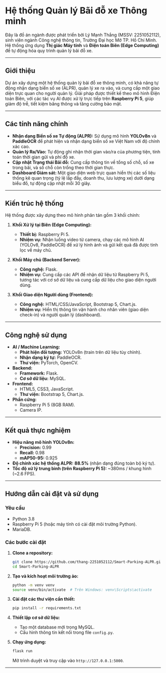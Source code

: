 # Hệ thống Quản lý Bãi đỗ xe Thông minh

Đây là đồ án ngành được phát triển bởi Lý Mạnh Thắng (MSSV: 2251052112), sinh viên ngành Công nghệ thông tin, Trường Đại học Mở TP. Hồ Chí Minh. Hệ thống ứng dụng **Thị giác Máy tính** và **Điện toán Biên (Edge Computing)** để tự động hóa quy trình quản lý bãi đỗ xe.

-----

## Giới thiệu

Dự án xây dựng một hệ thống quản lý bãi đỗ xe thông minh, có khả năng tự động nhận dạng biển số xe (ALPR), quản lý xe ra vào, và cung cấp một giao diện trực quan cho người quản lý. Giải pháp được thiết kế theo mô hình Điện toán Biên, với các tác vụ AI được xử lý trực tiếp trên **Raspberry Pi 5**, giúp giảm độ trễ, tiết kiệm băng thông và tăng cường bảo mật.

-----

## Các tính năng chính

  * **Nhận dạng Biển số xe Tự động (ALPR):** Sử dụng mô hình **YOLOv8n** và **PaddleOCR** để phát hiện và nhận dạng biển số xe Việt Nam với độ chính xác cao.
  * **Quản lý Ra/Vào:** Tự động ghi nhận thời gian vào/ra của phương tiện, tính toán thời gian gửi và phí đỗ xe.
  * **Cập nhật Trạng thái Bãi đỗ:** Cung cấp thông tin về tổng số chỗ, số xe trong bãi, và số chỗ còn trống theo thời gian thực.
  * **Dashboard Giám sát:** Một giao diện web trực quan hiển thị các số liệu thống kê quan trọng (tỷ lệ lấp đầy, doanh thu, lưu lượng xe) dưới dạng biểu đồ, tự động cập nhật mỗi 30 giây.

-----

## Kiến trúc hệ thống

Hệ thống được xây dựng theo mô hình phân tán gồm 3 khối chính:

1.  **Khối Xử lý tại Biên (Edge Computing):**

      * **Thiết bị:** Raspberry Pi 5.
      * **Nhiệm vụ:** Nhận luồng video từ camera, chạy các mô hình AI (YOLOv8, PaddleOCR) để xử lý hình ảnh và gửi kết quả đã được tinh lọc về máy chủ.

2.  **Khối Máy chủ (Backend Server):**

      * **Công nghệ:** Flask.
      * **Nhiệm vụ:** Cung cấp các API để nhận dữ liệu từ Raspberry Pi 5, tương tác với cơ sở dữ liệu và cung cấp dữ liệu cho giao diện người dùng.

3.  **Khối Giao diện Người dùng (Frontend):**

      * **Công nghệ:** HTML/CSS/JavaScript, Bootstrap 5, Chart.js.
      * **Nhiệm vụ:** Hiển thị thông tin vận hành cho nhân viên (giao diện check-in) và người quản lý (dashboard).

-----

## Công nghệ sử dụng

  * **AI / Machine Learning:**
      * **Phát hiện đối tượng:** YOLOv8n (train trên dữ liệu tùy chỉnh).
      * **Nhận dạng ký tự:** PaddleOCR.
      * **Thư viện:** PyTorch, OpenCV.
  * **Backend:**
      * **Framework:** Flask.
      * **Cơ sở dữ liệu:** MySQL.
  * **Frontend:**
      * HTML5, CSS3, JavaScript.
      * **Thư viện:** Bootstrap 5, Chart.js.
  * **Phần cứng:**
      * Raspberry Pi 5 (8GB RAM).
      * Camera IP.

-----

## Kết quả thực nghiệm

  * **Hiệu năng mô hình YOLOv8n:**
      * **Precision:** 0.99
      * **Recall:** 0.98
      * **mAP50-95:** 0.925
  * **Độ chính xác hệ thống ALPR:** **88.5%** (nhận dạng đúng toàn bộ ký tự).
  * **Tốc độ xử lý trung bình (trên Raspberry Pi 5):** \~380ms / khung hình (\~2.6 FPS).

-----

## Hướng dẫn cài đặt và sử dụng

### Yêu cầu

  * Python 3.8
  * Raspberry Pi 5 (hoặc máy tính có cài đặt môi trường Python).
  * MariaDB.

### Các bước cài đặt

1.  **Clone a repository:**

    ```bash
    git clone https://github.com/thang-2251052112/Smart-Parking-ALPR.git
    cd Smart-Parking-ALPR
    ```

2.  **Tạo và kích hoạt môi trường ảo:**

    ```bash
    python -m venv venv
    source venv/bin/activate  # Trên Windows: venv\Scripts\activate
    ```

3.  **Cài đặt các thư viện cần thiết:**

    ```bash
    pip install -r requirements.txt
    ```

4.  **Thiết lập cơ sở dữ liệu:**

      * Tạo một database mới trong MySQL.
      * Cấu hình thông tin kết nối trong file `config.py`.

5.  **Chạy ứng dụng:**

    ```bash
    flask run
    ```

    Mở trình duyệt và truy cập vào `http://127.0.0.1:5000`.

-----
